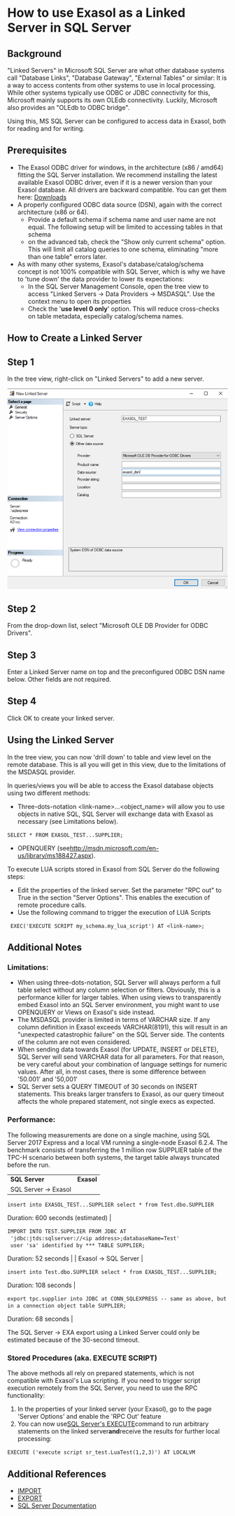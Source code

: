 # How to use Exasol as a Linked Server in SQL Server 
## Background

"Linked Servers" in Microsoft SQL Server are what other database systems call "Database Links", "Database Gateway", "External Tables" or similar: It is a way to access contents from other systems to use in local processing. While other systems typically use ODBC or JDBC connectivity for this, Microsoft mainly supports its own OLEdb connectivity. Luckily, Microsoft also provides an "OLEdb to ODBC bridge".

Using this, MS SQL Server can be configured to access data in Exasol, both for reading and for writing.

## Prerequisites

* The Exasol ODBC driver for windows, in the architecture (x86 / amd64) fitting the SQL Server installation. We recommend installing the latest available Exasol ODBC driver, even if it is a newer version than your Exasol database. All drivers are backward compatible. You can get them here: [Downloads](https://www.exasol.com/portal/display/DOWNLOAD)
* A properly configured ODBC data source (DSN), again with the correct architecture (x86 or 64).
	+ Provide a default schema if schema name and user name are not equal. The following setup will be limited to accessing tables in that schema
	+ on the advanced tab, check the "Show only current schema" option. This will limit all catalog queries to one schema, eliminating "more than one table" errors later.
* As with many other systems, Exasol's database/catalog/schema concept is not 100% compatible with SQL Server, which is why we have to 'tune down' the data provider to lower its expectations:
	+ In the SQL Server Management Console, open the tree view to access "Linked Servers -&gt; Data Providers -&gt; MSDASQL". Use the context menu to open its properties
	+ Check the '**use level 0 only**' option. This will reduce cross-checks on table metadata, especially catalog/schema names.

## How to Create a Linked Server

## Step 1

In the tree view, right-click on "Linked Servers" to add a new server.

![](images/image.png)

## Step 2

From the drop-down list, select "Microsoft OLE DB Provider for ODBC Drivers".

## Step 3

Enter a Linked Server name on top and the preconfigured ODBC DSN name below. Other fields are not required.

## Step 4

Click OK to create your linked server.

## Using the Linked Server

In the tree view, you can now 'drill down' to table and view level on the remote database. This is all you will get in this view, due to the limitations of the MSDASQL provider.

In queries/views you will be able to access the Exasol database objects using two different methods:

* Three-dots-notation &lt;link-name&gt;...&lt;object_name&gt; will allow you to use objects in native SQL, SQL Server will exchange data with Exasol as necessary (see Limitations below).
```markup
SELECT * FROM EXASOL_TEST...SUPPLIER;
```
* OPENQUERY (see<http://msdn.microsoft.com/en-us/library/ms188427.aspx>).

To execute LUA scripts stored in Exasol from SQL Server do the following steps:

* Edit the properties of the linked server. Set the parameter "RPC out" to True in the section "Server Options". This enables the execution of remote procedure calls.
* Use the following command to trigger the execution of LUA Scripts
```markup
 EXEC('EXECUTE SCRIPT my_schema.my_lua_script') AT <link-name>;
```

## Additional Notes

### Limitations:

* When using three-dots-notation, SQL Server will always perform a full table select without any column selection or filters. Obviously, this is a performance killer for larger tables. When using views to transparently embed Exasol into an SQL Server environment, you might want to use OPENQUERY or Views on Exasol's side instead.
* The MSDASQL provider is limited in terms of VARCHAR size. If any column definition in Exasol exceeds VARCHAR(8191), this will result in an "unexpected catastrophic failure" on the SQL Server side. The contents of the column are not even considered.
* When sending data towards Exasol (for UPDATE, INSERT or DELETE), SQL Server will send VARCHAR data for all parameters. For that reason, be very careful about your combination of language settings for numeric values. After all, in most cases, there is some difference between '50.001' and '50,001'
* SQL Server sets a QUERY TIMEOUT of 30 seconds on INSERT statements. This breaks larger transfers to Exasol, as our query timeout affects the whole prepared statement, not single execs as expected.

### Performance:

The following measurements are done on a single machine, using SQL Server 2017 Express and a local VM running a single-node Exasol 6.2.4. The benchmark consists of transferring the 1 million row SUPPLIER table of the TPC-H scenario between both systems, the target table always truncated before the run.


|  |  |
| --- | --- |
|  **SQL Server** | **Exasol** |
| SQL Server -&gt; Exasol | 
```markup
insert into EXASOL_TEST...SUPPLIER select * from Test.dbo.SUPPLIER
```
 Duration: 600 seconds (estimated) | 
```markup
IMPORT INTO TEST.SUPPLIER FROM JDBC AT  
 'jdbc:jtds:sqlserver://<ip address>;databaseName=Test'  
 user 'sa' identified by *** TABLE SUPPLIER;
```
 Duration: 52 seconds |
| Exasol -&gt; SQL Server | 
```markup
insert into Test.dbo.SUPPLIER select * from EXASOL_TEST...SUPPLIER;
```
 Duration: 108 seconds | 
```markup
export tpc.supplier into JDBC at CONN_SQLEXPRESS -- same as above, but in a connection object table SUPPLIER;
```
 Duration: 68 seconds |

The SQL Server -&gt; EXA export using a Linked Server could only be estimated because of the 30-second timeout.

### Stored Procedures (aka. EXECUTE SCRIPT)

The above methods all rely on prepared statements, which is not compatible with Exasol's Lua scripting. If you need to trigger script execution remotely from the SQL Server, you need to use the RPC functionality:

1. In the properties of your linked server (your Exasol), go to the page 'Server Options' and enable the 'RPC Out' feature
2. You can now use[SQL Server's EXECUTE](https://technet.microsoft.com/en-us/library/ms188332(v=SQL.110).aspx)command to run arbitrary statements on the linked server**and**receive the results for further local processing:


```"code-java"
EXECUTE ('execute script sr_test.LuaTest(1,2,3)') AT LOCALVM
```
## Additional References

* [IMPORT](https://docs.exasol.com/sql/import.htm)
* [EXPORT](https://docs.exasol.com/sql/export.htm)
* [SQL Server Documentation](https://docs.microsoft.com/en-us/sql/sql-server/?view=sql-server-ver15)
